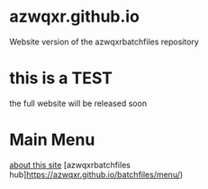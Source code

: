 # azwqxr.github.io
Website version of the azwqxrbatchfiles repository
# this is a TEST
the full website will be released soon
# Main Menu
[about this site](https://azwqxr.github.io/about/)
[azwqxrbatchfiles hub]https://azwqxr.github.io/batchfiles/menu/)
